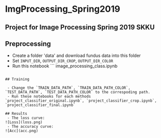 # ImgProcessing_Spring2019
## Project for Image Processing Spring 2019 SKKU

## Preprocessing
 - Create a folder 'data' and download fundus data into this folder
 - Set `INPUT_DIR`, `OUTPUT_DIR_CROP`, `OUTPUT_DIR_COLOR`
 - Run this notebook ```
image_processing_class.ipynb 
```

## Training

 - Change the `TRAIN_DATA_PATH`, `TRAIN_DATA_PATH_COLOR`, `TEST_DATA_PATH`, `TEST_DATA_PATH_COLOR` to the correspoding path.
 - Run these notebooks for each methods `project_classifier_original.ipynb`, `project_classifier_crop.ipynb`, `project_classifier_final.ipynb`

## Results
 - The loss curve:
![Loss](loss.png)
 - The accuracy curve:
![Acc](acc.png)
